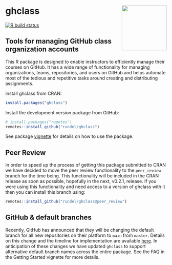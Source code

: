 
# ghclass <img src='man/figures/logo.png' align="right" height="140" />

<!-- badges: start -->

[![R build
status](https://github.com/rundel/ghclass/workflows/R-CMD-check/badge.svg)](https://github.com/rundel/ghclass/actions?query=workflow%3AR-CMD-check)
<!-- badges: end -->

## Tools for managing GitHub class organization accounts

This R package is designed to enable instructors to efficiently manage
their courses on GitHub. It has a wide range of functionality for
managing organizations, teams, repositories, and users on GitHub and
helps automate most of the tedious and repetitive tasks around creating
and distributing assignments.

Install ghclass from CRAN:

``` r
install.packages("ghclass")
```

Install the development version package from GitHub:

``` r
# install.packages("remotes")
remotes::install_github("rundel/ghclass")
```

See package
[vignette](https://rundel.github.io/ghclass/articles/articles/ghclass.html)
for details on how to use the package.

## Peer Review

In order to speed up the process of getting this package submitted to
CRAN we have decided to move the peer review functionality to the
`peer_review` branch for the time being. This functionality will be
included in the CRAN release as soon as possible, hopefully in the next,
v0.2.1, release. If you were using this functionality and need access to
a version of ghclass with it then you can install this branch using:

``` r
remotes::install_github("rundel/ghclass@peer_review")
```

## GitHub & default branches

Recently, GitHub has announced that they will be changing the default
branch for all new repositories on their platform to `main` from
`master`. Details on this change and the timeline for implementation are
available [here](https://github.com/github/renaming). In anticipation of
these changes we have updated `ghclass` to support alternative default
branch names across the entire package. See the FAQ in the Getting
Started vignette for more details.
